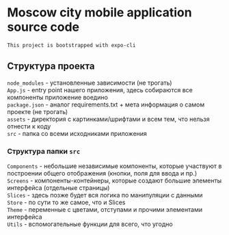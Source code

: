 # Moscow city mobile application source code

`This project is bootstrapped with expo-cli`

## Структура проекта
`node_modules` - установленные зависимости (не трогать) <br/>
`App.js` - entry point нашего приложения, здесь собираются все компоненты приложение воедино <br/>
`package.json` - аналог requirements.txt + мета информация о самом проекте (не трогать) <br/> 
`assets` - директория с картинками/шрифтами и всем тем, что нельзя отнести к коду <br/>
`src` - папка со всеми исходниками приложения <br/>

### Структура папки `src` <br/>

`Components` - небольшие независимые компоненты, которые участвуют в построении общего отображения (кнопки,
 поля для ввода и пр.) <br/>
`Screens` - компоненты-контейнеры, которые создают большие элементы интерфейса (отдельные страницы) <br/>
`Slices` - здесь позже будет вся логика по манипуляции с данными <br/>
`Store` - по сути то же самое, что и Slices <br/>
`Theme` - переменные с цветами, отступами и прочими элементами интерфейса <br/>
`Utils` - вспомогательные функции для всего, что угодно <br/>


